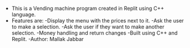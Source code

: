 - This is a Vending machine program created in Replit using C++ language.
- Features are:
  -Display the menu with the prices next to it.
  -Ask the user to make a selection.
  -Ask the user if they want to make another selection.
  -Money handling and return changes
-Built using C++ and Replit.
-Author: Mallak Jabbar
